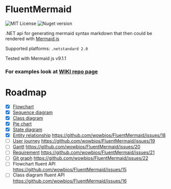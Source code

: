 # FluentMermaid
![MIT License](https://img.shields.io/github/license/wowbios/FluentMermaid)
![Nuget version](https://img.shields.io/nuget/v/FluentMermaid?color=blue)

.NET api for generating mermaid syntax markdown that then could be rendered with [Mermaid.js](https://mermaid-js.github.io/mermaid/#/)

Supported platforms: `.netstandard 2.0`

Tested with Mermaid js v9.1.1

### For examples look at [WIKI repo page](https://github.com/wowbios/FluentMermaid/wiki/)

# Roadmap
- [x] [Flowchart](https://mermaid-js.github.io/mermaid/#/flowchart) 
- [x] [Sequence diagram](https://mermaid-js.github.io/mermaid/#/sequenceDiagram)
- [x] [Class diagram](https://mermaid-js.github.io/mermaid/#/classDiagram)
- [x] [Pie chart](https://mermaid-js.github.io/mermaid/#/pie)
- [x] [State diagram](https://mermaid-js.github.io/mermaid/#/stateDiagram)
- [x] [Entity relationship](https://mermaid-js.github.io/mermaid/#/entityRelationshipDiagram) https://github.com/wowbios/FluentMermaid/issues/18
- [ ] [User journey](https://mermaid-js.github.io/mermaid/#/user-journey) https://github.com/wowbios/FluentMermaid/issues/19
- [ ] [Gantt](https://mermaid-js.github.io/mermaid/#/gantt) https://github.com/wowbios/FluentMermaid/issues/20
- [ ] [Requirement](https://mermaid-js.github.io/mermaid/#/requirementDiagram) https://github.com/wowbios/FluentMermaid/issues/21
- [ ] [Git graph](https://mermaid-js.github.io/mermaid/#/gitgraph) https://github.com/wowbios/FluentMermaid/issues/22
- [ ] Flowchart fluent API https://github.com/wowbios/FluentMermaid/issues/15
- [ ] Class diagram fluent API https://github.com/wowbios/FluentMermaid/issues/16
